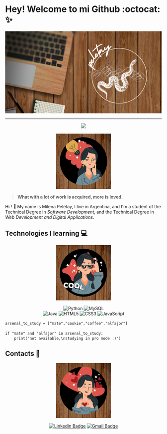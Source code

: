 # Hey! Welcome to mi Github :octocat: :sparkles:

![cover with personal logo](/img/peletay.png)

---
  <div align="center"><img src="https://readme-typing-svg.herokuapp.com?size=30&center=true&vCenter=true&width=500&lines=Python+enthusiast;Future+backend+developer">
  
  <img width="35%"  alt="thinking" src="/img/idea.gif"></div>  
  
>**What with a lot of work is acquired, more is loved.**  
  
Hi ! :wave: My name is Milena Peletay, I live in Argentina, and I'm a student of the Technical Degree in _Software Development_, and the Technical Degree in _Web Development and Digital Applications_.



## Technologies I learning :computer:

  <div align="center"><img width="35%" alt="cool" src="/img/cool.gif">
  
  ![Python](https://img.shields.io/badge/-Python-yellow?style=flat-square&logo=python&logoColor=white)
  ![MySQL](https://img.shields.io/badge/-MySQL-blue?style=flat-square&logo=mysql&logoColor=white)  
  ![Java](https://img.shields.io/badge/-Java-red?style=flat-square&logo=java&logoColor=white)
  ![HTML5](https://img.shields.io/badge/-HTML5-orange?style=flat-square&logo=html5&logoColor=white)
  ![CSS3](https://img.shields.io/badge/-CSS3-blue?style=flat-square&logo=css3)
  ![JavaScript](https://img.shields.io/badge/-JavaScript-yellow?style=flat-square&logo=javascript&logoColor=white)</div>  
  
~~~
arsenal_to_study = ["mate","cookie","coffee","alfajor"]

if "mate" and "alfajor" in arsenal_to_study:
    print("not available,\nstudying in pro mode :)")   
~~~

## Contacts :love_letter:  

  <div align="center"><img width="35%" alt="love" src="/img/love.gif">
  
  [![Linkedin Badge](https://img.shields.io/badge/-Milena_Abigail_Peletay-blue?style=flat&logo=Linkedin&logoColor=white&link=https://www.linkedin.com/in/milena-abigail-peletay/)](https://www.linkedin.com/in/milena-abigail-peletay/)
  [![Gmail Badge](https://img.shields.io/badge/-milepeletaymartinez-c14438?style=flat&logo=Gmail&logoColor=white&link=mailto:milepeletaymartinez@gmail.com)](mailto:milepeletaymartinez@gmail.com)</div>
